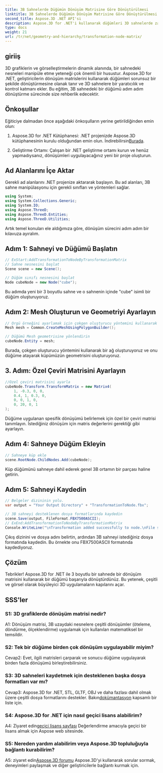 ```yaml
---
title: 3B Sahnelerde Düğümün Dönüşüm Matrisine Göre Dönüştürülmesi
linktitle: 3B Sahnelerde Düğümün Dönüşüm Matrisine Göre Dönüştürülmesi
second_title: Aspose.3D .NET API'si
description: Aspose.3D for .NET'i kullanarak düğümleri 3D sahnelerde zahmetsizce dönüştürün. Öğreticiyle adım adım düğüm dönüşümlerini öğrenin.
type: docs
weight: 21
url: /tr/net/geometry-and-hierarchy/transformation-node-matrix/
---
```

## giriiş

3D grafiklerin ve görselleştirmelerin dinamik alanında, bir sahnedeki nesneleri manipüle etme yeteneği çok önemli bir husustur. Aspose.3D for .NET, geliştiricilerin dönüşüm matrislerini kullanarak düğümleri sorunsuz bir şekilde dönüştürmesine olanak tanır ve 3D sahnelere bir yaratıcılık ve kontrol katmanı ekler. Bu eğitim, 3B sahnedeki bir düğümü adım adım dönüştürme sürecinde size rehberlik edecektir.

## Önkoşullar

Eğiticiye dalmadan önce aşağıdaki önkoşulların yerine getirildiğinden emin olun:

1. Aspose.3D for .NET Kütüphanesi: .NET projenizde Aspose.3D kütüphanesinin kurulu olduğundan emin olun. İndirebilirsin[Burada](https://releases.aspose.com/3d/net/).

2. Geliştirme Ortamı: Çalışan bir .NET geliştirme ortamı kurun ve henüz yapmadıysanız, dönüşümleri uygulayacağınız yeni bir proje oluşturun.

## Ad Alanlarını İçe Aktar

Gerekli ad alanlarını .NET projenize aktararak başlayın. Bu ad alanları, 3B sahne manipülasyonu için gerekli sınıfları ve yöntemleri sağlar.

```csharp
using System;
using System.Collections.Generic;
using System.IO;
using Aspose.ThreeD;
using Aspose.ThreeD.Entities;
using Aspose.ThreeD.Utilities;
```

Artık temel konuları ele aldığımıza göre, dönüşüm sürecini adım adım bir kılavuza ayıralım.

## Adım 1: Sahneyi ve Düğümü Başlatın

```csharp
// ExStart:AddTransformationToNodeByTransformationMatrix
// Sahne nesnesini başlat
Scene scene = new Scene();

// Düğüm sınıfı nesnesini başlat
Node cubeNode = new Node("cube");
```

Bu adımda yeni bir 3 boyutlu sahne ve o sahnenin içinde "cube" isimli bir düğüm oluşturuyoruz.

## Adım 2: Mesh Oluşturun ve Geometriyi Ayarlayın

```csharp
// Örgü örneğini ayarlamak için çokgen oluşturucu yöntemini kullanarak ortak sınıf oluşturma örgüsünü çağırın
Mesh mesh = Common.CreateMeshUsingPolygonBuilder(); 

// Düğümü Mesh geometrisine yönlendirin
cubeNode.Entity = mesh;
```

Burada, çokgen oluşturucu yöntemini kullanarak bir ağ oluşturuyoruz ve onu düğüme atayarak küpümüzün geometrisini oluşturuyoruz.

## 3. Adım: Özel Çeviri Matrisini Ayarlayın

```csharp
//Özel çeviri matrisini ayarla
cubeNode.Transform.TransformMatrix = new Matrix4(
    1, -0.3, 0, 0,
    0.4, 1, 0.3, 0,
    0, 0, 1, 0,
    0, 20, 0, 1
);        
```

Düğüme uygulanan spesifik dönüşümü belirlemek için özel bir çeviri matrisi tanımlayın. İstediğiniz dönüşüm için matris değerlerini gerektiği gibi ayarlayın.

## Adım 4: Sahneye Düğüm Ekleyin

```csharp
// Sahneye küp ekle
scene.RootNode.ChildNodes.Add(cubeNode);            
```

Küp düğümünü sahneye dahil ederek genel 3B ortamın bir parçası haline getirin.

## Adım 5: Sahneyi Kaydedin

```csharp
// Belgeler dizininin yolu.
var output = "Your Output Directory" + "TransformationToNode.fbx";

// 3B sahneyi desteklenen dosya formatlarında kaydedin
scene.Save(output, FileFormat.FBX7500ASCII);
// ExEnd:AddTransformationToNodeByTransformationMatrix
Console.WriteLine("\nTransformation added successfully to node.\nFile saved at " + output);
```

Çıkış dizinini ve dosya adını belirtin, ardından 3B sahneyi istediğiniz dosya formatında kaydedin. Bu örnekte onu FBX7500ASCII formatında kaydediyoruz.

## Çözüm

Tebrikler! Aspose.3D for .NET ile 3 boyutlu bir sahnede bir dönüşüm matrisini kullanarak bir düğümü başarıyla dönüştürdünüz. Bu yetenek, çeşitli ve görsel olarak büyüleyici 3D uygulamaların kapılarını açar.

## SSS'ler

### S1: 3D grafiklerde dönüşüm matrisi nedir?

A1: Dönüşüm matrisi, 3B uzaydaki nesnelere çeşitli dönüşümler (öteleme, döndürme, ölçeklendirme) uygulamak için kullanılan matematiksel bir temsildir.

### S2: Tek bir düğüme birden çok dönüşüm uygulayabilir miyim?

Cevap2: Evet, ilgili matrisleri çarparak ve sonucu düğüme uygulayarak birden fazla dönüşümü birleştirebilirsiniz.

### S3: 3D sahneleri kaydetmek için desteklenen başka dosya formatları var mı?

 Cevap3: Aspose.3D for .NET, STL, GLTF, OBJ ve daha fazlası dahil olmak üzere çeşitli dosya formatlarını destekler. Bakın[dokümantasyon](https://reference.aspose.com/3d/net/) kapsamlı bir liste için.

### S4: Aspose.3D for .NET için nasıl geçici lisans alabilirim?

 A4: Ziyaret edin[geçici lisans sayfası](https://purchase.aspose.com/temporary-license/) Değerlendirme amacıyla geçici bir lisans almak için Aspose web sitesinde.

### S5: Nereden yardım alabilirim veya Aspose.3D topluluğuyla bağlantı kurabilirim?

 A5: ziyaret edin[Aspose.3D forumu](https://forum.aspose.com/c/3d/18) Aspose.3D'yi kullanarak sorular sormak, deneyimleri paylaşmak ve diğer geliştiricilerle bağlantı kurmak için.
